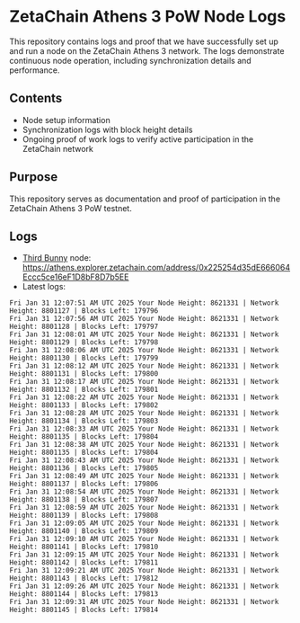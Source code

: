 # ZetaChain Athens 3 PoW Node Logs
This repository contains logs and proof that we have successfully set up and run a node on the ZetaChain Athens 3 network. The logs demonstrate continuous node operation, including synchronization details and performance.

## Contents
- Node setup information
- Synchronization logs with block height details
- Ongoing proof of work logs to verify active participation in the ZetaChain network

## Purpose
This repository serves as documentation and proof of participation in the ZetaChain Athens 3 PoW testnet.

## Logs

- [Third Bunny](https://thirdbunny.xyz/) node: https://athens.explorer.zetachain.com/address/0x225254d35dE666064Eccc5ce16eF1D8bF8D7b5EE
- Latest logs:
```
Fri Jan 31 12:07:51 AM UTC 2025 Your Node Height: 8621331 | Network Height: 8801127 | Blocks Left: 179796
Fri Jan 31 12:07:56 AM UTC 2025 Your Node Height: 8621331 | Network Height: 8801128 | Blocks Left: 179797
Fri Jan 31 12:08:01 AM UTC 2025 Your Node Height: 8621331 | Network Height: 8801129 | Blocks Left: 179798
Fri Jan 31 12:08:06 AM UTC 2025 Your Node Height: 8621331 | Network Height: 8801130 | Blocks Left: 179799
Fri Jan 31 12:08:12 AM UTC 2025 Your Node Height: 8621331 | Network Height: 8801131 | Blocks Left: 179800
Fri Jan 31 12:08:17 AM UTC 2025 Your Node Height: 8621331 | Network Height: 8801132 | Blocks Left: 179801
Fri Jan 31 12:08:22 AM UTC 2025 Your Node Height: 8621331 | Network Height: 8801133 | Blocks Left: 179802
Fri Jan 31 12:08:28 AM UTC 2025 Your Node Height: 8621331 | Network Height: 8801134 | Blocks Left: 179803
Fri Jan 31 12:08:33 AM UTC 2025 Your Node Height: 8621331 | Network Height: 8801135 | Blocks Left: 179804
Fri Jan 31 12:08:38 AM UTC 2025 Your Node Height: 8621331 | Network Height: 8801135 | Blocks Left: 179804
Fri Jan 31 12:08:43 AM UTC 2025 Your Node Height: 8621331 | Network Height: 8801136 | Blocks Left: 179805
Fri Jan 31 12:08:49 AM UTC 2025 Your Node Height: 8621331 | Network Height: 8801137 | Blocks Left: 179806
Fri Jan 31 12:08:54 AM UTC 2025 Your Node Height: 8621331 | Network Height: 8801138 | Blocks Left: 179807
Fri Jan 31 12:08:59 AM UTC 2025 Your Node Height: 8621331 | Network Height: 8801139 | Blocks Left: 179808
Fri Jan 31 12:09:05 AM UTC 2025 Your Node Height: 8621331 | Network Height: 8801140 | Blocks Left: 179809
Fri Jan 31 12:09:10 AM UTC 2025 Your Node Height: 8621331 | Network Height: 8801141 | Blocks Left: 179810
Fri Jan 31 12:09:15 AM UTC 2025 Your Node Height: 8621331 | Network Height: 8801142 | Blocks Left: 179811
Fri Jan 31 12:09:21 AM UTC 2025 Your Node Height: 8621331 | Network Height: 8801143 | Blocks Left: 179812
Fri Jan 31 12:09:26 AM UTC 2025 Your Node Height: 8621331 | Network Height: 8801144 | Blocks Left: 179813
Fri Jan 31 12:09:31 AM UTC 2025 Your Node Height: 8621331 | Network Height: 8801145 | Blocks Left: 179814
```
